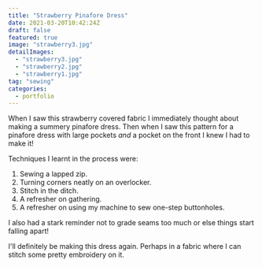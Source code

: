```yaml
---
title: "Strawberry Pinafore Dress"
date: 2021-03-20T10:42:24Z
draft: false
featured: true
image: "strawberry3.jpg"
detailImages:
  - "strawberry3.jpg"
  - "strawberry2.jpg"
  - "strawberry1.jpg"
tag: "sewing"
categories:
  - portfolio
---
```


When I saw this strawberry covered fabric I immediately thought about making a summery pinafore dress. Then when I saw this pattern for a pinafore dress with large pockets _and_ a pocket on the front I knew I had to make it! 

Techniques I learnt in the process were:
1. Sewing a lapped zip.
2. Turning corners neatly on an overlocker.
3. Stitch in the ditch. 
4. A refresher on gathering.
5. A refresher on using my machine to sew one-step buttonholes.

I also had a stark reminder not to grade seams too much or else things start falling apart!

I'll definitely be making this dress again. Perhaps in a fabric where I can stitch some pretty embroidery on it.
